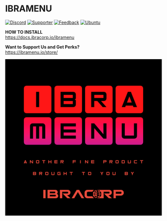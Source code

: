 IBRAMENU
========
[![Discord](https://img.shields.io/discord/595508571135803403?label=Discord&logo=Discord&style=plastic)](https://i.ibracorp.io/discord)
[![Supporter](https://img.shields.io/badge/Become%20a-Supporter-brightgreen?style=plastic)](https://ibramenu.io/product/ibramenu-supporter-package/)
[![Feedback](https://img.shields.io/badge/IBRAMENU-Feedback-brightgreen?style=plastic)](https://feedback.ibracorp.io/ibramenu)
[![Ubuntu](https://img.shields.io/badge/Works%20best%20with-Ubuntu-E95420?style=plastic&logo=ubuntu&logoColor=white)](https://ubuntu.com)

**HOW TO INSTALL** <br>
https://docs.ibracorp.io/ibramenu

**Want to Support Us and Get Perks?** <br>
https://ibramenu.io/store/

![IBRAMENU Logo](/ibramenu-logo.png?raw=true "IBRAMENU")
